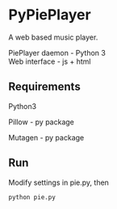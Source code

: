 # PyPiePlayer
A web based music player.

PiePlayer daemon - Python 3  
Web interface - js + html

## Requirements
Python3

Pillow - py package

Mutagen - py package

## Run
Modify settings in pie.py, then

    python pie.py
